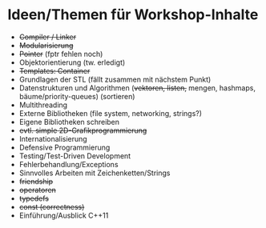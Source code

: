 # Ideen/Themen für Workshop-Inhalte

- ~~Compiler / Linker~~
- ~~Modularisierung~~
- ~~Pointer~~ (fptr fehlen noch)
- Objektorientierung (tw. erledigt)
- ~~Templates: Container~~
- Grundlagen der STL (fällt zusammen mit nächstem Punkt)
- Datenstrukturen und Algorithmen (~~vektoren, listen,~~ mengen, hashmaps, bäume/priority-queues) (sortieren)
- Multithreading
- Externe Bibliotheken (file system, networking, strings?)
- Eigene Bibliotheken schreiben
- ~~evtl. simple 2D-Grafikprogrammierung~~
- Internationalisierung
- Defensive Programmierung
- Testing/Test-Driven Development
- Fehlerbehandlung/Exceptions
- Sinnvolles Arbeiten mit Zeichenketten/Strings
- ~~friendship~~
- ~~operatoren~~
- ~~typedefs~~
- ~~const (correctness)~~
- Einführung/Ausblick C++11